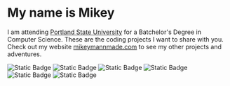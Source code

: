 # My name is Mikey

I am attending [Portland State University](https://www.pdx.edu) for a Batchelor's Degree in Computer Science. 
These are the coding projects I want to share with you. Check out my website
[mikeymannmade.com](https://mikeymannmade.com) to see my other projects and adventures.

![Static Badge](https://img.shields.io/badge/Python%20-%20darkgrey?logo=python&logoColor=%233776AB&link=https%3A%2F%2Fwww.python.org%2F) ![Static Badge](https://img.shields.io/badge/C%2B%2B%20-%20darkgrey?logo=cplusplus&logoColor=%2300599C&link=https%3A%2F%2Fisocpp.org%2F) ![Static Badge](https://img.shields.io/badge/Markdown%20-%20darkgrey?logo=markdown&logoColor=%23000000&link=https%3A%2F%2Fdaringfireball.net%2Fprojects%2Fmarkdown%2F) ![Static Badge](https://img.shields.io/badge/Obsidian%20-%20darkgrey?logo=obsidian&logoColor=%237C3AED&link=https%3A%2F%2Fobsidian.md%2F) ![Static Badge](https://img.shields.io/badge/Debian%20-%20darkgrey?logo=debian&logoColor=%23A81D33&link=https%3A%2F%2Fwww.debian.org%2F) ![Static Badge](https://img.shields.io/badge/Unreal%20Engine%205%20-%20darkgrey?logo=unrealengine&logoColor=%230E1128&link=https%3A%2F%2Fwww.unrealengine.com%2Fen-US%2Funreal-engine-5)
